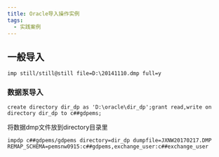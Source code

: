 ```yaml
---
title: Oracle导入操作实例
tags: 
  - 实践案例
---
```


## 一般导入

<!--more-->

```
imp still/still@still file=D:\20141110.dmp full=y
```

### 数据泵导入

```
create directory dir_dp as 'D:\oracle\dir_dp';grant read,write on directory dir_dp to c##gdpems;
```

将数据dmp文件放到directory目录里

```
impdp c##gdpems/gdpems directory=dir_dp dumpfile=JXNW20170217.DMP REMAP_SCHEMA=pemsnw0915:c##gdpems,exchange_user:c##exchange_user
```